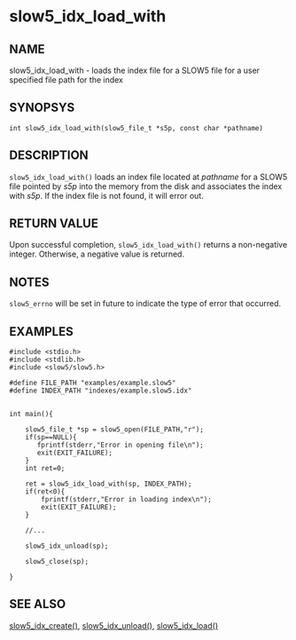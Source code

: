 # slow5_idx_load_with

## NAME
slow5_idx_load_with - loads the index file for a SLOW5 file for a user specified file path for the index

## SYNOPSYS
`int slow5_idx_load_with(slow5_file_t *s5p, const char *pathname)`

## DESCRIPTION
`slow5_idx_load_with()` loads an index file located at *pathname* for a SLOW5 file pointed by *s5p* into the memory from the disk and associates the index with *s5p*. If the index file is not found, it will error out.

## RETURN VALUE
Upon successful completion, `slow5_idx_load_with()` returns a non-negative integer. Otherwise, a negative value is returned.

## NOTES
`slow5_errno` will be set in future to indicate the type of error that occurred.

## EXAMPLES

```
#include <stdio.h>
#include <stdlib.h>
#include <slow5/slow5.h>

#define FILE_PATH "examples/example.slow5"
#define INDEX_PATH "indexes/example.slow5.idx"


int main(){

    slow5_file_t *sp = slow5_open(FILE_PATH,"r");
    if(sp==NULL){
       fprintf(stderr,"Error in opening file\n");
       exit(EXIT_FAILURE);
    }
    int ret=0;

    ret = slow5_idx_load_with(sp, INDEX_PATH);
    if(ret<0){
        fprintf(stderr,"Error in loading index\n");
        exit(EXIT_FAILURE);
    }

    //...

    slow5_idx_unload(sp);

    slow5_close(sp);

}
```

## SEE ALSO

[slow5_idx_create()](../slow5_idx_create.md), [slow5_idx_unload()](../slow5_idx_unload.md), [slow5_idx_load()](../slow5_idx_load.md)
